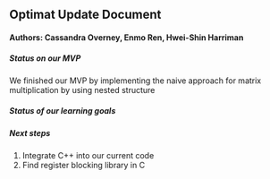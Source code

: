 ## Optimat Update Document
#### Authors: Cassandra Overney, Enmo Ren, Hwei-Shin Harriman

##### Status on our MVP
We finished our MVP by implementing the naive approach for matrix multiplication by using nested structure 
##### Status of our learning goals

##### Next steps
1) Integrate C++ into our current code 
2) Find register blocking library in C

